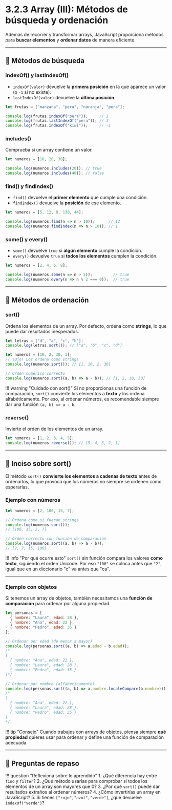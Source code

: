 # 3.2.3 Array (III): Métodos de búsqueda y ordenación

Además de recorrer y transformar arrays, JavaScript proporciona métodos para **buscar elementos** y **ordenar datos** de manera eficiente.

---

## 📌 Métodos de búsqueda

### indexOf() y lastIndexOf()

* `indexOf(valor)` devuelve la **primera posición** en la que aparece un valor (o `-1` si no existe).
* `lastIndexOf(valor)` devuelve la **última posición**.

```js
let frutas = ["manzana", "pera", "naranja", "pera"];

console.log(frutas.indexOf("pera"));     // 1
console.log(frutas.lastIndexOf("pera")); // 3
console.log(frutas.indexOf("kiwi"));     // -1
```

### includes()

Comprueba si un array contiene un valor.

```js
let numeros = [10, 20, 30];

console.log(numeros.includes(20)); // true
console.log(numeros.includes(40)); // false
```

### find() y findIndex()

* `find()` devuelve el **primer elemento** que cumple una condición.
* `findIndex()` devuelve la **posición** de ese elemento.

```js
let numeros = [5, 12, 8, 130, 44];

console.log(numeros.find(n => n > 10));      // 12
console.log(numeros.findIndex(n => n > 10)); // 1
```

### some() y every()

* `some()` devuelve `true` si **algún elemento** cumple la condición.
* `every()` devuelve `true` si **todos los elementos** cumplen la condición.

```js
let numeros = [2, 4, 6, 8];

console.log(numeros.some(n => n > 5));         // true
console.log(numeros.every(n => n % 2 === 0));  // true
```

---

## 📌 Métodos de ordenación

### sort()

Ordena los elementos de un array.
Por defecto, ordena como **strings**, lo que puede dar resultados inesperados.

```js
let letras = ["d", "a", "c", "b"];
console.log(letras.sort()); // ["a", "b", "c", "d"]

let numeros = [10, 2, 30, 1];
// ¡Ojo! Los ordena como strings
console.log(numeros.sort()); // [1, 10, 2, 30]

// Orden numérico correcto
console.log(numeros.sort((a, b) => a - b)); // [1, 2, 10, 30]
```

!!! warning "Cuidado con sort()"
    Si no proporcionas una función de comparación, `sort()` convierte los elementos a **texto** y los ordena alfabéticamente.
    Por eso, al ordenar números, es recomendable siempre dar una función `(a, b) => a - b`.

### reverse()

Invierte el orden de los elementos de un array.

```js
let numeros = [1, 2, 3, 4, 5];
console.log(numeros.reverse()); // [5, 4, 3, 2, 1]
```

---


## 📌 Inciso sobre sort()

El método `sort()` **convierte los elementos a cadenas de texto** antes de ordenarlos, lo que provoca que los números no siempre se ordenen como esperarías.

### Ejemplo con números

```js
let numeros = [2, 100, 15, 7];

// Ordena como si fueran strings
console.log(numeros.sort()); 
// [100, 15, 2, 7]

// Orden correcto con función de comparación
console.log(numeros.sort((a, b) => a - b)); 
// [2, 7, 15, 100]
```

!!! info "Por qué ocurre esto"
    `sort()` sin función compara los valores **como texto**, siguiendo el orden Unicode.
    Por eso `"100"` se coloca antes que `"2"`, igual que en un diccionario "c" va antes que "ca".

---

### Ejemplo con objetos

Si tenemos un array de objetos, también necesitamos una **función de comparación** para ordenar por alguna propiedad.

```js
let personas = [
  { nombre: "Laura", edad: 28 },
  { nombre: "Ana", edad: 22 },
  { nombre: "Pedro", edad: 35 }
];

// Ordenar por edad (de menor a mayor)
console.log(personas.sort((a, b) => a.edad - b.edad));
/*
[
  { nombre: "Ana", edad: 22 },
  { nombre: "Laura", edad: 28 },
  { nombre: "Pedro", edad: 35 }
]*/

// Ordenar por nombre (alfabéticamente)
console.log(personas.sort((a, b) => a.nombre.localeCompare(b.nombre)));
/*
[
  { nombre: "Ana", edad: 22 },
  { nombre: "Laura", edad: 28 },
  { nombre: "Pedro", edad: 35 }
]
*/
```

!!! tip "Consejo"
    Cuando trabajes con arrays de objetos, piensa siempre **qué propiedad** quieres usar para ordenar y define una función de comparación adecuada.

---

## 📝 Preguntas de repaso

!!! question "Reflexiona sobre lo aprendido"
    1. ¿Qué diferencia hay entre `find` y `filter`?
    2. ¿Qué método usarías para comprobar si todos los elementos de un array son mayores que 0?
    3. ¿Por qué `sort()` puede dar resultados extraños al ordenar números?
    4. ¿Cómo invertirías un array en JavaScript?
    5. Si tienes `["rojo","azul","verde"]`, ¿qué devuelve `indexOf("verde")`?
